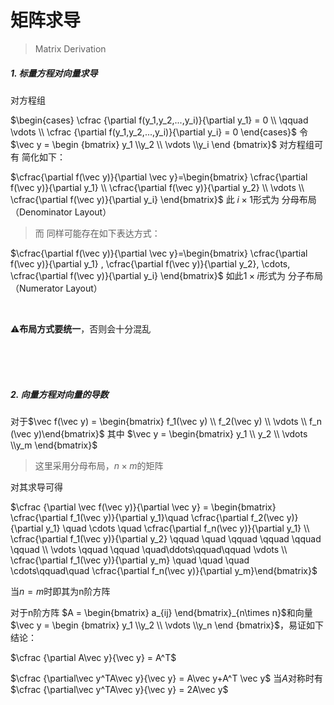 # 矩阵求导

> Matrix Derivation

##### 1. 标量方程对向量求导

 对方程组

$\begin{cases} \cfrac {\partial f(y_1,y_2,...,y_i)}{\partial y_1} = 0 \\  \qquad \vdots \\ \cfrac {\partial f(y_1,y_2,...,y_i)}{\partial y_i} = 0 \end{cases}$  令 $\vec y = \begin {bmatrix} y_1 \\y_2 \\ \vdots \\y_i \end {bmatrix}$ 对方程组可有 简化如下：

$\cfrac{\partial f(\vec y)}{\partial \vec y}=\begin{bmatrix} \cfrac{\partial f(\vec y)}{\partial y_1} \\ \cfrac{\partial f(\vec y)}{\partial y_2} \\ \vdots \\ \cfrac{\partial f(\vec y)}{\partial y_i} \end{bmatrix}$ 此 $i \times 1$形式为 分母布局 （Denominator Layout）



> 而 同样可能存在如下表达方式：

$\cfrac{\partial f(\vec y)}{\partial \vec y}=\begin{bmatrix} \cfrac{\partial f(\vec y)}{\partial y_1} , \cfrac{\partial f(\vec y)}{\partial y_2}, \cdots,  \cfrac{\partial f(\vec y)}{\partial y_i} \end{bmatrix}$ 如此$1 \times i$形式为 分子布局（Numerator Layout）

<br>

⚠️**布局方式要统一**，否则会十分混乱

<br><br><br>

  

##### 2. 向量方程对向量的导数

对于$\vec f(\vec y) = \begin{bmatrix} f_1(\vec y) \\ f_2(\vec y) \\ \vdots  \\ f_n (\vec y)\end{bmatrix}$  其中 $\vec y = \begin{bmatrix} y_1 \\ y_2 \\ \vdots \\y_m \end{bmatrix}$

> 这里采用分母布局，$n \times m$的矩阵

对其求导可得

$\cfrac {\partial \vec f(\vec y)}{\partial \vec y} = \begin{bmatrix}  \cfrac{\partial f_1(\vec y)}{\partial y_1}\quad \cfrac{\partial f_2(\vec y)}{\partial y_1} \quad \cdots \quad  \cfrac{\partial f_n(\vec y)}{\partial y_1} \\ \cfrac{\partial f_1(\vec y)}{\partial y_2}  \qquad \quad \qquad \qquad  \qquad  \qquad \\ \vdots \qquad \qquad \quad\ddots\qquad\qquad \vdots \\ \cfrac{\partial f_1(\vec y)}{\partial y_m}  \quad \quad   \quad \cdots\qquad\quad \cfrac{\partial f_n(\vec y)}{\partial y_m}\end{bmatrix}$



当$n=m$时即其为n阶方阵

对于n阶方阵 $A = \begin{bmatrix} a_{ij} \end{bmatrix}_{n\times n}$和向量$\vec y = \begin {bmatrix} y_1 \\y_2 \\ \vdots \\y_n \end {bmatrix}$，易证如下结论：

$\cfrac {\partial A\vec y}{\vec y} = A^T$

$\cfrac {\partial\vec y^TA\vec y}{\vec y} = A\vec y+A^T \vec y$ 当$A$对称时有 $\cfrac {\partial\vec y^TA\vec y}{\vec y} = 2A\vec y$



